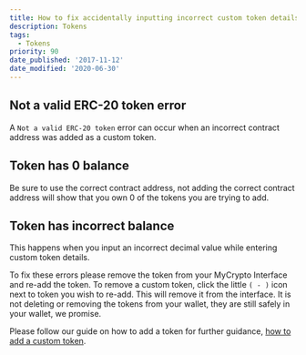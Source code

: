 ```yaml
---
title: How to fix accidentally inputting incorrect custom token details
description: Tokens
tags:
  - Tokens
priority: 90
date_published: '2017-11-12'
date_modified: '2020-06-30'
---
```


## Not a valid ERC-20 token error

A `Not a valid ERC-20 token` error can occur when an incorrect contract address was added as a custom token. 

## Token has 0 balance

Be sure to use the correct contract address, not adding the correct contract address will show that you own 0 of the tokens you are trying to add. 

## Token has incorrect balance

This happens when you input an incorrect decimal value while entering custom token details. 

To fix these errors please remove the token from your MyCrypto Interface and re-add the token. To remove a custom token, click the little `( - )` icon next to token you wish to re-add. This will remove it from the interface. It is not deleting or removing the tokens from your wallet, they are still safely in your wallet, we promise.

Please follow our guide on how to add a token for further guidance, [how to add a custom token](/troubleshooting/tokens/adding-new-token-and-sending-custom-tokens).
